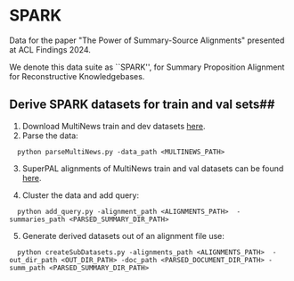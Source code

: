 # SPARK
Data for the paper "The Power of Summary-Source Alignments" presented at ACL Findings 2024.

We denote this data suite as ``SPARK'', for Summary Proposition Alignment for Reconstructive Knowledgebases.

## Derive SPARK datasets for train and val sets##

1. Download MultiNews train and dev datasets [here](https://github.com/Alex-Fabbri/Multi-News).
2. Parse the data:
```
  python parseMultiNews.py -data_path <MULTINEWS_PATH>
```

3.   SuperPAL alignments of MultiNews train and val datasets can be found [here](https://drive.google.com/drive/folders/1JnRrdbENzBLpbae5ZIKmil1fuZhm2toc?usp=sharing).

4. Cluster the data and add query:
```
  python add_query.py -alignment_path <ALIGNMENTS_PATH>  -summaries_path <PARSED_SUMMARY_DIR_PATH>
```

5. Generate derived datasets out of an alignment file use:
```
  python createSubDatasets.py -alignments_path <ALIGNMENTS_PATH>  -out_dir_path <OUT_DIR_PATH> -doc_path <PARSED_DOCUMENT_DIR_PATH> -summ_path <PARSED_SUMMARY_DIR_PATH>
```

